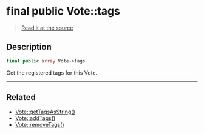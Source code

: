 # final public Vote::tags

> [Read it at the source](https://github.com/julien-boudry/Condorcet/blob/master/src/Vote.php#L21)

## Description    

```php
final public array Vote->tags 
```

Get the registered tags for this Vote.

---------------------------------------

## Related

* [Vote::getTagsAsString()](/Docs/api-reference/Vote%20Class/Vote--getTagsAsString().md)    
* [Vote::addTags()](/Docs/api-reference/Vote%20Class/Vote--addTags().md)    
* [Vote::removeTags()](/Docs/api-reference/Vote%20Class/Vote--removeTags().md)    
